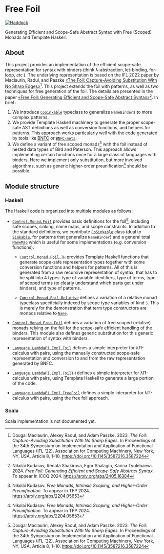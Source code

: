 # Free Foil

[![Haddock](<https://shields.io/badge/Haddock%20(main)-Code%20documentation-informational>)](https://fizruk.github.io/free-foil/haddock/)

Generating Efficient and Scope-Safe Abstract Syntax with Free (Scoped) Monads and Template Haskell.

## About

This project provides an implementation of the efficient scope-safe representation
for syntax with binders (think λ-abstraction, let-binding, for-loop, etc.).
The underlying representation is based on the IFL 2022 paper by Maclaurin, Radul, and Paszke [«The Foil: Capture-Avoiding Substitution With No Sharp Edges»](https://doi.org/10.1145/3587216.3587224)[^1]. This project extends the foil with patterns, as well as two
techniques for free generation of the foil. The details are presented in the paper [«Free Foil: Generating Efficient and Scope-Safe Abstract Syntax»](https://arxiv.org/abs/2405.16384)[^2]. In brief:

1. We introduce [`CoSinkable`](https://fizruk.github.io/free-foil/haddock/free-foil-0.0.1/Control-Monad-Foil.html#t:CoSinkable) typeclass to generalize `NameBinder`s to more complex patterns.
2. We provide Template Haskell machinery to generate the proper scope-safe AST definitions as well as conversion functions, and helpers for patterns. This approach works particularly well with the code generated by tools like [BNFC](https://bnfc.digitalgrammars.com) or [`BNFC-meta`](https://hackage.haskell.org/package/BNFC-meta).
3. We define a variant of free scoped monads[^3] with the foil instead of nested data types of Bird and Paterson. This approach allows implementing certain functions once for a large class of languages with binders. Here we implement only substitution, but more involved algorithms, such as generic higher-order preunification[^3] should be possible.

## Module structure

### Haskell

The Haskell code is organized into multiple modules as follows:

- [`Control.Monad.Foil`](https://fizruk.github.io/free-foil/haddock/free-foil-0.0.1/Control-Monad-Foil.html) provides basic definitions for the foil[^1], including safe scopes, sinking, name maps, and scope constraints. In addition to the standard definitions, we contribute [`CoSinkable`](https://fizruk.github.io/free-foil/haddock/free-foil-0.0.1/Control-Monad-Foil.html#t:CoSinkable) class (dual to [`Sinkable`](https://fizruk.github.io/free-foil/haddock/free-foil-0.0.1/Control-Monad-Foil.html#t:Sinkable), for patterns that generalize `NameBinder`) and a general total [`NameMap`](https://fizruk.github.io/free-foil/haddock/free-foil-0.0.1/Control-Monad-Foil.html#g:4) which is useful for some implementations (e.g. conversion functions).

  - [`Control.Monad.Foil.TH`](https://fizruk.github.io/free-foil/haddock/free-foil-0.0.1/Control-Monad-Foil-TH.html) provides Template Haskell functions that generate scope-safe representation types together with some conversion functions and helpers for patterns. All of this is generated from a raw recursive representation of syntax, that has to be split into 4 types: type of variable identifiers, type of terms, type of scoped terms (to clearly understand which parts get under binders), and type of patterns.

  - [`Control.Monad.Foil.Relative`](https://fizruk.github.io/free-foil/haddock/free-foil-0.0.1/Control-Monad-Foil-Relative.html) defines a variation of a relative monad typeclass specifcially indexed by scope type variables of kind `S`. This is merely for the demonstration that term type constructors are monads relative to [`Name`](https://fizruk.github.io/free-foil/haddock/free-foil-0.0.1/Control-Monad-Foil-Internal.html#t:Name).

- [`Control.Monad.Free.Foil`](https://fizruk.github.io/free-foil/haddock/free-foil-0.0.1/Control-Monad-Free-Foil.html) defines a variation of free scoped (relative) monads relying on the foil for the scope-safe efficient handling of the binders. This module also defines generic substitution for this generic representation of syntax with binders.

- [`Language.LambdaPi.Impl.Foil`](https://fizruk.github.io/free-foil/haddock/free-foil-0.0.1/Language-LambdaPi-Impl-Foil.html) defines a simple interpreter for λΠ-calculus with pairs, using the manually constructed scope-safe representation and conversion to and from the raw representation generated by BNFC.

- [`Language.LambdaPi.Impl.FoilTH`](https://fizruk.github.io/free-foil/haddock/free-foil-0.0.1/Language-LambdaPi-Impl-FoilTH.html) defines a simple interpreter for λΠ-calculus with pairs, using Template Haskell to generate a large portion of the code.

- [`Language.LambdaPi.Impl.FreeFoil`](https://fizruk.github.io/free-foil/haddock/free-foil-0.0.1/Language-LambdaPi-Impl-FoilTH.html) defines a simple interpreter for λΠ-calculus with pairs, using the free foil approach.

### Scala

Scala implementation is not documented yet.

[^1]: Dougal Maclaurin, Alexey Radul, and Adam Paszke. 2023. _The Foil: Capture-Avoiding Substitution With No Sharp Edges._ In Proceedings of the 34th Symposium on Implementation and Application of Functional Languages (IFL '22). Association for Computing Machinery, New York, NY, USA, Article 8, 1–10. <https://doi.org/10.1145/3587216.3587224>
[^2]: Nikolai Kudasov, Renata Shakirova, Egor Shalagin, Karina Tyulebaeva. 2024. _Free Foil: Generating Efficient and Scope-Safe Abstract Syntax._ To appear in ICCQ 2024. <https://arxiv.org/abs/2405.16384>
[^3]: Nikolai Kudasov. _Free Monads, Intrinsic Scoping, and Higher-Order Preunification._ To appear in TFP 2024. <https://arxiv.org/abs/2204.05653>
